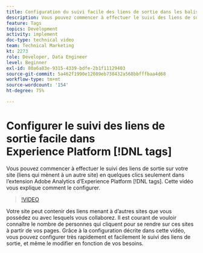 ```yaml
---
title: Configuration du suivi facile des liens de sortie dans les balises Experience Platform
description: Vous pouvez commencer à effectuer le suivi des liens de sortie sur votre site (liens qui accèdent à un autre site) en quelques clics seulement dans l’extension Adobe Analytics dans les balises Experience Platform. Cette vidéo vous explique comment le configurer.
feature: Tags
topics: Development
activity: implement
doc-type: technical video
team: Technical Marketing
kt: 2273
role: Developer, Data Engineer
level: Beginner
exl-id: 80a6a83e-9315-4339-bdfe-2b1f11129403
source-git-commit: 5a462f1990e12089eb738432a568bbfffbaa4d68
workflow-type: tm+mt
source-wordcount: '154'
ht-degree: 75%

---
```


# Configurer le suivi des liens de sortie facile dans Experience Platform [!DNL tags]

Vous pouvez commencer à effectuer le suivi des liens de sortie sur votre site (liens qui mènent à un autre site) en quelques clics seulement dans l’extension Adobe Analytics d’Experience Platform [!DNL tags]. Cette vidéo vous explique comment le configurer.

>[!VIDEO](https://video.tv.adobe.com/v/25763/?quality=12&learn=on)

Votre site peut contenir des liens menant à d’autres sites que vous possédez ou avec lesquels vous collaborez. Il est courant de vouloir connaître le nombre de personnes qui cliquent pour se rendre sur ces sites à partir de vos pages. Grâce à la configuration décrite dans cette vidéo, vous pouvez configurer très rapidement et facilement le suivi des liens de sortie, et même le modifier en fonction de vos besoins.
